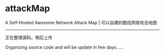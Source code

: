 # attackMap
A Self-Hosted Awesome Network Attack Map | 可以自建的酷炫网络攻击地图



------



正在整理源码，稍后上传

Organizing source code and will be update in few days……
